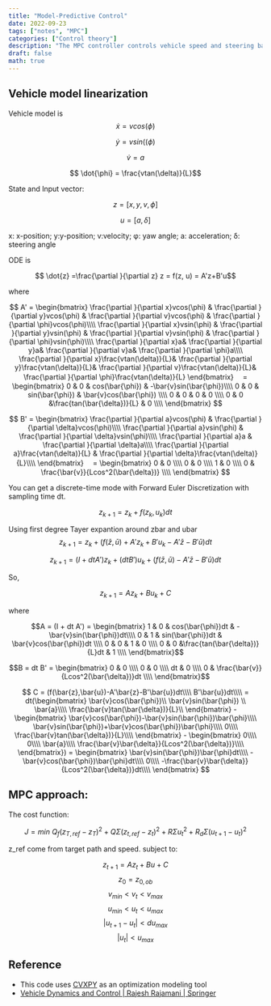 ```yaml
---
title: "Model-Predictive Control"
date: 2022-09-23
tags: ["notes", "MPC"]
categories: ["Control theory"]
description: "The MPC controller controls vehicle speed and steering based on linearized model."
draft: false
math: true
---
```


<script>
    document.addEventListener("DOMContentLoaded", function() {
        renderMathInElement(document.body, {
            delimiters: [
                {left: "$$", right: "$$", display: true},
                {left: "$", right: "$", display: false}
            ]
        });
    });
</script>

## Vehicle model linearization
Vehicle model is
$$ \dot{x} = vcos(\phi)$$

$$ \dot{y} = vsin((\phi)$$

$$ \dot{v} = a$$

$$ \dot{\phi} = \frac{vtan(\delta)}{L}$$

State and Input vector:

$$ z = [x, y, v,\phi] $$

$$u = [a, \delta]$$

x: x-position; y:y-position; v:velocity; φ: yaw angle; a: acceleration; δ: steering angle

ODE is 

$$ \dot{z} =\frac{\partial }{\partial z} z = f(z, u) = A'z+B'u$$

where

$$ A' =
\begin{bmatrix}
\frac{\partial }{\partial x}vcos(\phi) & 
\frac{\partial }{\partial y}vcos(\phi) & 
\frac{\partial }{\partial v}vcos(\phi) &
\frac{\partial }{\partial \phi}vcos(\phi)\\\\
\frac{\partial }{\partial x}vsin(\phi) & 
\frac{\partial }{\partial y}vsin(\phi) & 
\frac{\partial }{\partial v}vsin(\phi) &
\frac{\partial }{\partial \phi}vsin(\phi)\\\\
\frac{\partial }{\partial x}a& 
\frac{\partial }{\partial y}a& 
\frac{\partial }{\partial v}a&
\frac{\partial }{\partial \phi}a\\\\
\frac{\partial }{\partial x}\frac{vtan(\delta)}{L}& 
\frac{\partial }{\partial y}\frac{vtan(\delta)}{L}& 
\frac{\partial }{\partial v}\frac{vtan(\delta)}{L}&
\frac{\partial }{\partial \phi}\frac{vtan(\delta)}{L}
\end{bmatrix}
　=
\begin{bmatrix}
0 & 0 & cos(\bar{\phi}) & -\bar{v}sin(\bar{\phi})\\\\
0 & 0 & sin(\bar{\phi}) & \bar{v}cos(\bar{\phi}) \\\\
0 & 0 & 0 & 0 \\\\
0 & 0 &\frac{tan(\bar{\delta})}{L} & 0 \\\\
\end{bmatrix}
$$

$$
B' =
\begin{bmatrix}
\frac{\partial }{\partial a}vcos(\phi) &
\frac{\partial }{\partial \delta}vcos(\phi)\\\\
\frac{\partial }{\partial a}vsin(\phi) &
\frac{\partial }{\partial \delta}vsin(\phi)\\\\
\frac{\partial }{\partial a}a &
\frac{\partial }{\partial \delta}a\\\\
\frac{\partial }{\partial a}\frac{vtan(\delta)}{L} &
\frac{\partial }{\partial \delta}\frac{vtan(\delta)}{L}\\\\
\end{bmatrix}
　=
\begin{bmatrix}
0 & 0 \\\\
0 & 0 \\\\
1 & 0 \\\\
0 & \frac{\bar{v}}{Lcos^2(\bar{\delta})} \\\\
\end{bmatrix}
$$

You can get a discrete-time mode with Forward Euler Discretization with sampling time dt.

$$z_{k+1} = z_k+f(z_k,u_k)dt$$

Using first degree Tayer expantion around zbar and ubar
$$z_{k+1} = z_k+(f(\bar{z},\bar{u})+A'z_k+B'u_k-A'\bar{z}-B'\bar{u})dt$$

$$z_{k+1} = (I + dtA')z_k+(dtB')u_k + (f(\bar{z},\bar{u})-A'\bar{z}-B'\bar{u})dt$$

So, 

$$z_{k+1} = Az_k+Bu_k +C$$

where

$$A = (I + dt A') =
\begin{bmatrix} 
1 & 0 & cos(\bar{\phi})dt & -\bar{v}sin(\bar{\phi})dt\\\\
0 & 1 & sin(\bar{\phi})dt & \bar{v}cos(\bar{\phi})dt \\\\
0 & 0 & 1 & 0 \\\\
0 & 0 &\frac{tan(\bar{\delta})}{L}dt & 1 \\\\
\end{bmatrix}$$

$$B = dt B' =
\begin{bmatrix} 
0 & 0 \\\\
0 & 0 \\\\
dt & 0 \\\\
0 & \frac{\bar{v}}{Lcos^2(\bar{\delta})}dt \\\\
\end{bmatrix}$$


$$ C = (f(\bar{z},\bar{u})-A'\bar{z}-B'\bar{u})dt\\\\
B'\bar{u})dt\\\\
= dt(\begin{bmatrix} 
\bar{v}cos(\bar{\phi})\\
\bar{v}sin(\bar{\phi}) \\
\bar{a}\\\\
\frac{\bar{v}tan(\bar{\delta})}{L}\\
\end{bmatrix} - 
\begin{bmatrix} 
\bar{v}cos(\bar{\phi})-\bar{v}sin(\bar{\phi})\bar{\phi}\\\\
\bar{v}sin(\bar{\phi})+\bar{v}cos(\bar{\phi})\bar{\phi}\\\\
0\\\\
\frac{\bar{v}tan(\bar{\delta})}{L}\\\\
\end{bmatrix} -
\begin{bmatrix} 0\\\\ 0\\\\ \bar{a}\\\\
\frac{\bar{v}\bar{\delta}}{Lcos^2(\bar{\delta})}\\\\
\end{bmatrix}) =
\begin{bmatrix} 
\bar{v}sin(\bar{\phi})\bar{\phi}dt\\\\
-\bar{v}cos(\bar{\phi})\bar{\phi}dt\\\\
0\\\\
-\frac{\bar{v}\bar{\delta}}{Lcos^2(\bar{\delta})}dt\\\\
\end{bmatrix}
$$

## MPC approach:

The cost function:

$$J = min\ Q_f(z_{T,ref}-z_{T})^2+Q\Sigma({z_{t,ref}-z_{t}})^2+R\Sigma{u_t}^2+R_d\Sigma({u_{t+1}-u_{t}})^2$$

z_ref come from target path and speed.
subject to:

$$z_{t+1}=Az_t+Bu+C$$
$$z_0 = z_{0,ob}$$
$$v_{min} < v_t < v_{max}$$
$$u_{min} < u_t < u_{max}$$
$$|u_{t+1}-u_{t}| < du_{max}$$
$$|u_{t}| < u_{max}$$

## Reference

- This code uses [CVXPY](http://www.cvxpy.org/) as an optimization modeling tool 
- [Vehicle Dynamics and Control \| Rajesh Rajamani \| Springer](http://www.springer.com/us/book/9781461414322)